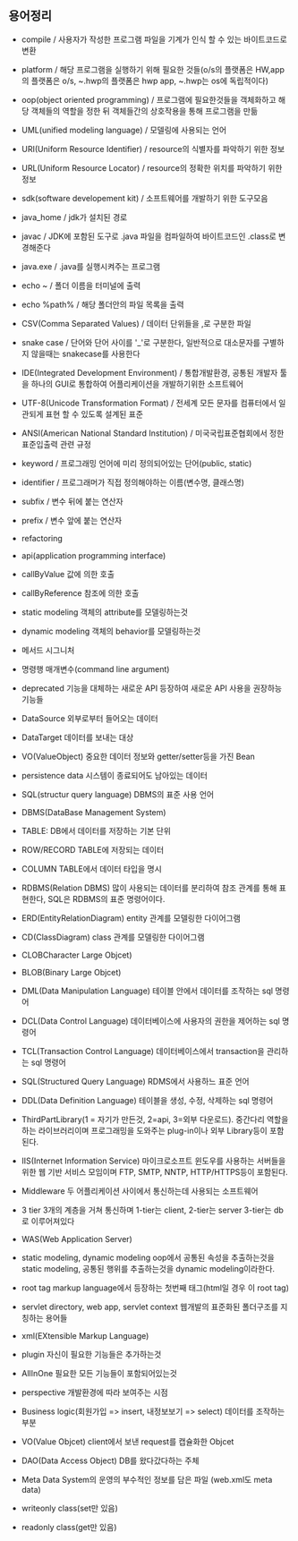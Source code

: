 ## 용어정리
- compile / 사용자가 작성한 프로그램 파일을 기계가 인식 할 수 있는 바이트코드로 변환
- platform / 해당 프로그램을 실행하기 위해 필요한 것들(o/s의 플랫폼은 HW,app의 플랫폼은 o/s, ~.hwp의 플랫폼은 hwp app, ~.hwp는 os에 독립적이다)
- oop(object oriented programming) / 프로그램에 필요한것들을 객체화하고 해당 객체들의 역할을 정한 뒤 객체들간의 상호작용을 통해 프로그램을 만듦
- UML(unified modeling language) / 모델링에 사용되는 언어 
- URI(Uniform Resource Identifier) / resource의 식별자를 파악하기 위한 정보
- URL(Uniform Resource Locator) / resource의 정확한 위치를 파악하기 위한 정보
- sdk(software developement kit) / 소프트웨어를 개발하기 위한 도구모음
- java_home / jdk가 설치된 경로
- javac / JDK에 포함된 도구로 .java 파일을 컴파일하여 바이트코드인 .class로 변경해준다
- java.exe / .java를 실행시켜주는 프로그램
- echo ~ / 폴더 이름을 터미널에 출력
- echo %path% / 해당 폴더안의 파일 목록을 출력 
- CSV(Comma Separated Values) / 데이터 단위들을 ,로 구분한 파일
- snake case / 단어와 단어 사이를 '_'로 구분한다, 일반적으로 대소문자를 구별하지 않을때는 snakecase를 사용한다
- IDE(Integrated Development Environment) / 통합개발환경, 공통된 개발자 툴을 하나의  GUI로 통합하여 어플리케이션을 개발하기위한 소프트웨어
- UTF-8(Unicode Transformation Format) / 전세계 모든 문자를 컴퓨터에서 일관되게 표현 할 수 있도록 설계된 표준 
- ANSI(American National Standard Institution) / 미국국립표준협회에서 정한 표준입출력 관련 규정
- keyword / 프로그래밍 언어에 미리 정의되어있는 단어(public, static)
- identifier / 프로그래머가 직접 정의해야하는 이름(변수명, 클래스명)
- subfix / 변수 뒤에 붙는 연산자
- prefix / 변수 앞에 붙는 연산자
- refactoring 
- api(application programming interface)
- callByValue  값에 의한 호출
- callByReference  참조에 의한 호출
- static modeling  객체의 attribute를 모델링하는것
- dynamic modeling  객체의 behavior를 모델링하는것
- 메서드 시그니처 
- 명령행 매개변수(command line argument)
- deprecated  기능을 대체하는 새로운 API 등장하여 새로운 API 사용을 권장하능 기능들
- DataSource  외부로부터 들어오는 데이터
- DataTarget	데이터를 보내는 대상
- VO(ValueObject) 중요한 데이터 정보와 getter/setter등을 가진 Bean
- persistence data  시스템이 종료되어도 남아있는 데이터
- SQL(structur query language)  DBMS의 표준 사용 언어
- DBMS(DataBase Management System) 
- TABLE: DB에서 데이터를 저장하는 기본 단위
- ROW/RECORD TABLE에 저장되는 데이터
- COLUMN TABLE에서 데이터 타입을 명시
- RDBMS(Relation DBMS) 많이 사용되는 데이터를 분리하여 참조 관계를 통해 표현한다, SQL은 RDBMS의 표준 명령어이다.
- ERD(EntityRelationDiagram) entity 관계를 모델링한 다이어그램
- CD(ClassDiagram) class 관계를 모델링한 다이어그램
- CLOBCharacter Large Objcet)
- BLOB(Binary Large Objcet) 
- DML(Data Manipulation Language) 테이블 안에서 데이터를 조작하는 sql 명령어
- DCL(Data Control Language) 데이터베이스에 사용자의 권한을 제어하는 sql 명령어
- TCL(Transaction Control Language) 데이터베이스에서 transaction을 관리하는 sql 명령어
- SQL(Structured Query Language) RDMS에서 사용하느 표준 언어
- DDL(Data Definition Language) 테이블을 생성, 수정, 삭제하는 sql 명령어
- ThirdPartLibrary(1 = 자기가 만든것, 2=api, 3=외부 다운로드).  중간다리 역할을 하는 라이브러리이며 프로그래밍을 도와주는 plug-in이나 외부 Library등이 포함된다.
- IIS(Internet Information Service)  마이크로소프트 윈도우를 사용하는 서버들을 위한 웹 기반 서비스 모임이며 FTP, SMTP, NNTP, HTTP/HTTPS등이 포함된다.
 - Middleware  두 어플리케이션 사이에서 통신하는데 사용되는 소프트웨어
 - 3 tier  3개의 계층을 거쳐 통신하며 1-tier는 client, 2-tier는 server 3-tier는 db로 이루어져있다
 - WAS(Web Application Server)
 - static modeling, dynamic modeling oop에서 공통된 속성을 추출하는것을 static modeling, 공통된 행위를 추출하는것을 dynamic modeling이라한다.
 - root tag  markup language에서 등장하는 첫번째 태그(html일 경우 <html>이 root tag)
 - servlet directory, web app, servlet context 웹개발의 표준화된 폴더구조를 지칭하는 용어들
 - xml(EXtensible Markup Language)
 
 - plugin 자신이 필요한 기능들은 추가하는것
 - AllInOne 필요한 모든 기능들이 포함되어있는것
 - perspective 개발환경에 따라 보여주는 시점
 - Business logic(회원가입 => insert, 내정보보기 => select) 데이터를 조작하는 부분
 - VO(Value Objcet) client에서 보낸 request를 캡슐화한 Objcet
 - DAO(Data Access Object) DB를 왔다갔다하는 주체
 - Meta Data System의 운영의 부수적인 정보를 담은 파일 (web.xml도 meta data)
 - writeonly class(set만 있음)
 - readonly class(get만 있음)
